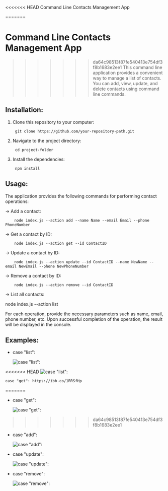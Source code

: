 <<<<<<< HEAD
Command Line Contacts Management App

=======
# Command Line Contacts Management App
>>>>>>> da64c98513f87fe540413e754df3f8b1683e2ee1
This command line application provides a convenient way to manage a list of contacts. You can add, view, update, and delete contacts using command line commands.

## Installation:

1. Clone this repository to your computer:

		git clone https://github.com/your-repository-path.git

2. Navigate to the project directory:

		cd project-folder

3. Install the dependencies:

		npm install

## Usage:

The application provides the following commands for performing contact operations:

-> Add a contact:

		node index.js --action add --name Name --email Email --phone PhoneNumber

-> Get a contact by ID:

		node index.js --action get --id ContactID

-> Update a contact by ID:

		node index.js --action update --id ContactID --name NewName --email NewEmail --phone NewPhoneNumber

-> Remove a contact by ID:

		node index.js --action remove --id ContactID

-> List all contacts:

node index.js --action list

For each operation, provide the necessary parameters such as name, email, phone number, etc. Upon successful completion of the operation, the result will be displayed in the console.

## Examples:
- case "list":
   
  ![case "list":](https://i.ibb.co/Wz8XdsF/list.png)

<<<<<<< HEAD
    ![case "list": ](https://i.ibb.co/Wz8XdsF/list.png)
	
    case "get": https://ibb.co/1RRSfHp
=======
- case "get":
    
  ![case "get":](https://i.ibb.co/7rr9J7T/get.png)
>>>>>>> da64c98513f87fe540413e754df3f8b1683e2ee1

- case "add":
  
  ![case "add":](https://i.ibb.co/LPrLsZK/add.png)

- case "update":
  
  ![case "update":](https://i.ibb.co/sbqFpQX/update.png)

- case "remove":
  
  ![case "remove":](https://i.ibb.co/m8H4CMX/remove.png)
   
